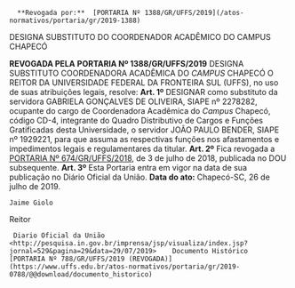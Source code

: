       **Revogada por:**  [PORTARIA Nº 1388/GR/UFFS/2019](/atos-normativos/portaria/gr/2019-1388) 

   DESIGNA SUBSTITUTO DO COORDENADOR ACADÊMICO DO CAMPUS CHAPECÓ  

 **REVOGADA PELA**  **PORTARIA Nº 1388/GR/UFFS/2019**   DESIGNA SUBSTITUTO COORDENADORA ACADÊMICA DO *CAMPUS*  CHAPECÓ O REITOR DA UNIVERSIDADE FEDERAL DA FRONTEIRA SUL (UFFS), no uso de suas atribuições legais, resolve: **Art. 1º**  DESIGNAR como substituto da servidora GABRIELA GONÇALVES DE OLIVEIRA, SIAPE nº 2278282, ocupante do cargo de Coordenadora Acadêmica do *Campus*  Chapecó, código CD-4, integrante do Quadro Distributivo de Cargos e Funções Gratificadas desta Universidade, o servidor JOÃO PAULO BENDER, SIAPE nº 1929221, para que assuma as respectivas funções nos afastamentos e impedimentos legais e regulamentares da titular. **Art. 2º**  Fica revogada a [PORTARIA Nº 674/GR/UFFS/2018](https://www.uffs.edu.br/atos-normativos/portaria/gr/2018-0674), de 3 de julho de 2018, publicada no DOU subsequente. **Art. 3º**  Esta Portaria entra em vigor na data de sua publicação no Diário Oficial da União.        **Data do ato:** Chapecó-SC, 26 de julho de 2019.   
 

    Jaime Giolo   
 Reitor 

     Diario Oficial da União <http://pesquisa.in.gov.br/imprensa/jsp/visualiza/index.jsp?jornal=529&pagina=29&data=29/07/2019>    Documento Histórico  [PORTARIA Nº 788/GR/UFFS/2019 (REVOGADA)](https://www.uffs.edu.br/atos-normativos/portaria/gr/2019-0788/@@download/documento_historico)     
      